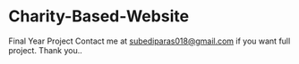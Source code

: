 # Charity-Based-Website
Final Year Project
Contact me at subediparas018@gmail.com if you want full project.
Thank you..
